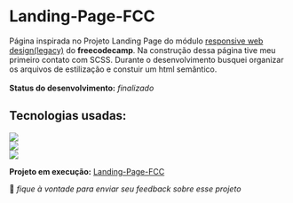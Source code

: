 # Landing-Page-FCC

Página inspirada no Projeto Landing Page do módulo <a href="https://www.freecodecamp.org/learn/responsive-web-design/">responsive web design(legacy)</a> do **freecodecamp**. Na construção dessa página tive meu primeiro contato com SCSS. Durante o desenvolvimento busquei organizar os arquivos de estilização e constuir um html semântico.<br><br> 
**Status do desenvolvimento:** *finalizado*
## Tecnologias usadas:
<a href="#"><img src="https://img.shields.io/badge/JavaScript-F7DF1E?style=for-the-badge&logo=javascript&logoColor=black"></a><br>
<a href="#"><img src="https://img.shields.io/badge/Sass-CC6699?style=for-the-badge&logo=sass&logoColor=white"></a><br>
<a href="#"><img src="https://img.shields.io/badge/HTML5-E34F26?style=for-the-badge&logo=html5&logoColor=white"></a>

**Projeto em execução:** <a href="https://br-jv.github.io/Landing-Page-FCC/" target="_blank">Landing-Page-FCC</a><br>

:wave: *fique à vontade para enviar seu feedback sobre esse projeto* 
